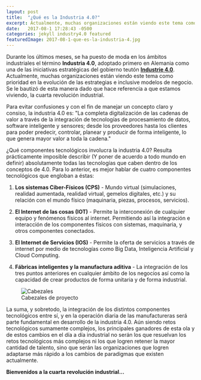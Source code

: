 ```yaml
---
layout: post
title:  "¿Qué es la Industria 4.0?"
excerpt: Actualmente, muchas organizaciones están viendo este tema como prioridad en la evolución de las estrategias e inclusive modelos de negocio.
date:   2017-08-1 17:28:43 -0500
categories: jekyll industry4.0 featured
featuredImage: 2017-08-1-que-es-la-industria-4.jpg
---
```

Durante los últimos meses, se ha puesto de moda en los ámbitos industriales el término **Industria 4.0**, adoptado primero en Alemania como una de las iniciativas estratégicas del gobierno teutón **[Industrie 4.0][industria4.0]**. Actualmente, muchas organizaciones están viendo este tema como prioridad en la evolución de las estrategias e inclusive modelos de negocio. Se le bautizó de esta manera dado que hace referencia a que estamos viviendo, la cuarta revolución industrial.

Para evitar confusiones y con el fin de manejar un concepto claro y consiso, la industria 4.0 es: "La completa digitalización de las cadenas de valor a través de la integración de tecnologías de procesamiento de datos, software inteligente y sensores; desde los proveedores hasta los clientes para poder predecir, controlar, planear y producir de forma inteligente, lo que genera mayor valor a toda la cadena."

¿Qué componentes tecnológicos involucra la industria 4.0? Resulta prácticamente imposible describir (Y poner de acuerdo a todo mundo en definir) absolutamente todas las tecnologías que caben dentro de los conceptos de 4.0. Para lo anterior, es mejor hablar de cuatro componentes tecnológicos que engloban a éstas:

1. **Los sistemas Ciber-Físicos (CPS)** - Mundo virtual (simulaciones, realidad aumentada, realidad virtual, gemelos digitales, etc.) y su relación con el mundo físico (maquinaria, piezas, procesos, servicios).

2. **El Internet de las cosas (IOT)** - Permite la interconexión de cualquier equipo y fenómenos físicos al internet. Permitiendo así la integración e interacción de los componentes físicos con sistemas, maquinaria, y otros componentes conectados.

3. **El Internet de Servicios (IOS)** - Permite la oferta de servicios a través de internet por medio de tecnologías como Big Data, Inteligencia Artificial y Cloud Computing.

4. **Fábricas inteligentes y la manufactura aditiva** - La integración de los tres puntos anteriores en cualquier ámbito de los negocios así como la capacidad de crear productos de forma unitaria y de forma industrial.

<figure class="article-image">
  <img src="{{ site.url }}/assets/img/posts/2017-08-1-cabezales.png" alt="Cabezales">
  <figcaption>Cabezales de proyecto</figcaption>
</figure>

La suma, y sobretodo, la integración de los distintos componentes tecnológicos entre sí, y en la operación diaria de las manufactureras será parte fundamental en desarrollo de la industria 4.0. Aún siendo retos tecnológicos sumamente complejos, los principales ganadores de esta ola y de estos cambios en el día a día industrial no serán los que resuelvan los retos tecnológicos más complejos ni los que logren retener la mayor cantidad de talento, sino que serán las organizaciones que logren adaptarse más rápido a los cambios de paradigmas que existen actualmente.

**Bienvenidos a la cuarta revolución industrial...**

[industria4.0]: https://industrie4.0.gtai.de/INDUSTRIE40/Navigation/EN/industrie-4-0